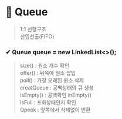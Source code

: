 # 🔰 Queue        
> 1:1 선형구조     
> 선입선출(FIFO)     
 
### ✔ Queue<Integer> queue = new LinkedList<>();     
> size() : 원소 개수 확인     
> offer() : 뒤쪽에 원소 삽입       
> poll() : 가장 오래된 원소 삭제       
> creatQueue : 공백상태의 큐 생성     
> isEmpty() : 공백확인 inEmpty()     
> isFull : 포화상태인지 확인     
> Qpeek : 앞쪽에서 삭제없이 반환     
